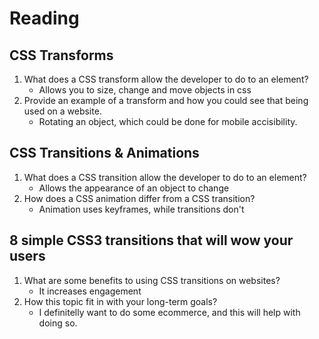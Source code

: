 # Reading

## CSS Transforms

1. What does a CSS transform allow the developer to do to an element?
    - Allows you to size, change and move objects in css
2. Provide an example of a transform and how you could see that being used on a website.
    - Rotating an object, which could be done for mobile accisibility.

## CSS Transitions & Animations

1. What does a CSS transition allow the developer to do to an element?
    - Allows the appearance of an object to change
2. How does a CSS animation differ from a CSS transition?
    - Animation uses keyframes, while transitions don't

## 8 simple CSS3 transitions that will wow your users

1. What are some benefits to using CSS transitions on websites?
    - It increases engagement
2. How this topic fit in with your long-term goals?
    - I definitelly want to do some ecommerce, and this will help with doing so.
